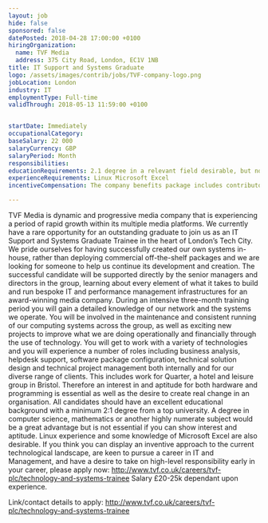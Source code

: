 ```yaml
---
layout: job
hide: false
sponsored: false
datePosted: 2018-04-28 17:00:00 +0100
hiringOrganization:
  name: TVF Media
  address: 375 City Road, London, EC1V 1NB
title: IT Support and Systems Graduate
logo: /assets/images/contrib/jobs/TVF-company-logo.png
jobLocation: London
industry: IT
employmentType: Full-time
validThrough: 2018-05-13 11:59:00 +0100


startDate: Immediately
occupationalCategory:
baseSalary: 22 000
salaryCurrency: GBP
salaryPeriod: Month
responsibilities:
educationRequirements: 2.1 degree in a relevant field desirable, but not essential.
experienceRequirements: Linux Microsoft Excel
incentiveCompensation: The company benefits package includes contributory private healthcare insurance, cycle scheme, charity donation scheme, childcare voucher scheme, pension scheme, monthly performance prizes (£300 each) and monthly company drinks.

---
```


TVF Media is dynamic and progressive media company that is experiencing a period of rapid growth within its multiple media platforms. We currently have a rare opportunity for an outstanding graduate to join us as an IT Support and Systems Graduate Trainee in the heart of London’s Tech City. We pride ourselves for having successfully created our own systems in-house, rather than deploying commercial off-the-shelf packages and we are looking for someone to help us continue its development and creation. The successful candidate will be supported directly by the senior managers and directors in the group, learning about every element of what it takes to build and run bespoke IT and performance management infrastructures for an award-winning media company. During an intensive three-month training period you will gain a detailed knowledge of our network and the systems we operate. You will be involved in the maintenance and consistent running of our computing systems across the group, as well as exciting new projects to improve what we are doing operationally and financially through the use of technology. You will get to work with a variety of technologies and you will experience a number of roles including business analysis, helpdesk support, software package configuration, technical solution design and technical project management both internally and for our diverse range of clients. This includes work for Quarter, a hotel and leisure group in Bristol. Therefore an interest in and aptitude for both hardware and programming is essential as well as the desire to create real change in an organisation. All candidates should have an excellent educational background with a minimum 2:1 degree from a top university. A degree in computer science, mathematics or another highly numerate subject would be a great advantage but is not essential if you can show interest and aptitude. Linux experience and some knowledge of Microsoft Excel are also desirable. If you think you can display an inventive approach to the current technological landscape, are keen to pursue a career in IT and Management, and have a desire to take on high-level responsibility early in your career, please apply now: http://www.tvf.co.uk/careers/tvf-plc/technology-and-systems-trainee Salary £20-25k dependant upon experience.

Link/contact details to apply:
http://www.tvf.co.uk/careers/tvf-plc/technology-and-systems-trainee
